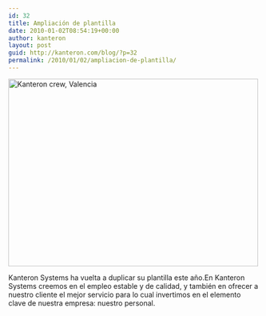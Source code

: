 ```yaml
---
id: 32
title: Ampliación de plantilla
date: 2010-01-02T08:54:19+00:00
author: kanteron
layout: post
guid: http://kanteron.com/blog/?p=32
permalink: /2010/01/02/ampliacion-de-plantilla/
---
```

<p style="text-align: left">
  <img src="http://farm5.static.flickr.com/4119/4744403942_6db362b3c6.jpg" align="absmiddle" height="375" width="500" alt="Kanteron crew, Valencia" />
</p>

<p style="text-align: left">
  Kanteron Systems ha vuelta a duplicar su plantilla este año.En Kanteron Systems creemos en el empleo estable y de calidad, y también en ofrecer a nuestro cliente el mejor servicio para lo cual invertimos en el elemento clave de nuestra empresa: nuestro personal.
</p>